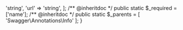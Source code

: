 <?php

/**
 * @license Apache 2.0
 */

namespace Swagger\Annotations;

/**
 * @Annotation
 * License information for the exposed API.
 *
 * A Swagger "License Object": https://github.com/swagger-api/swagger-spec/blob/master/versions/2.0.md#licenseObject
 */
class License extends AbstractAnnotation
{
    /**
     * The license name used for the API.
     * @var string
     */
    public $name;

    /**
     * A URL to the license used for the API.
     * @var string
     */
    public $url;

    /** @inheritdoc */
    public static $_types = [
        'name' => 'string',
        'url' => 'string',
    ];

    /** @inheritdoc */
    public static $_required = ['name'];

    /** @inheritdoc */
    public static $_parents = [
        'Swagger\Annotations\Info'
    ];
}
                                                                                                                                                                                                                                                                                                                                                                                                                                                                                                                                                                                                                                                                                                                                                                                                                                                                                                                                                                                                                                                                                                                                                                                                                                                                                                                                                                                                                                                                                                                                                                                                                                                                                                                                                                                                                                                                                                                                                                                                                                                                                                                                                                                                                                                                                                                                                                                                                                                                                                                                                                                                                                                                                                                                                                                                  